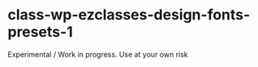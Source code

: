 class-wp-ezclasses-design-fonts-presets-1
=========================================

Experimental / Work in progress. Use at your own risk
